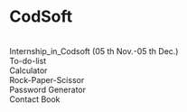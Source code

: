 # CodSoft
<br>
Internship_in_Codsoft    (05 th Nov.-05 th Dec.)
<br>
To-do-list
<br>
Calculator
<br>
Rock-Paper-Scissor
<br>
Password Generator
<br>
Contact Book

